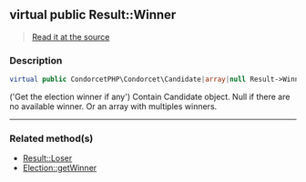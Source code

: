 ## virtual public Result::Winner

> [Read it at the source](https://github.com/julien-boudry/Condorcet/blob/master/src/Result.php#L26)

### Description    

```php
virtual public CondorcetPHP\Condorcet\Candidate|array|null Result->Winner 
```

('Get the election winner if any')
Contain Candidate object. Null if there are no available winner. Or an array with multiples winners.
    
---------------------------------------

### Related method(s)      

* [Result::Loser](/Docs/ApiReferences/Result%20Class/Result--Loser.md)    
* [Election::getWinner](/Docs/ApiReferences/Election%20Class/public%20Election--getWinner.md)    
